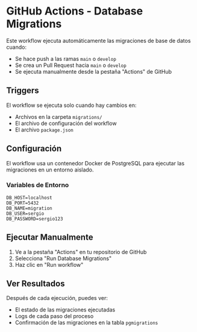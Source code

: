 # GitHub Actions - Database Migrations

Este workflow ejecuta automáticamente las migraciones de base de datos cuando:

- Se hace push a las ramas `main` o `develop`
- Se crea un Pull Request hacia `main` o `develop`
- Se ejecuta manualmente desde la pestaña "Actions" de GitHub

## Triggers

El workflow se ejecuta solo cuando hay cambios en:

- Archivos en la carpeta `migrations/`
- El archivo de configuración del workflow
- El archivo `package.json`

## Configuración

El workflow usa un contenedor Docker de PostgreSQL para ejecutar las migraciones en un entorno aislado.

### Variables de Entorno

```env
DB_HOST=localhost
DB_PORT=5432
DB_NAME=migration
DB_USER=sergio
DB_PASSWORD=sergio123
```

## Ejecutar Manualmente

1. Ve a la pestaña "Actions" en tu repositorio de GitHub
2. Selecciona "Run Database Migrations"
3. Haz clic en "Run workflow"

## Ver Resultados

Después de cada ejecución, puedes ver:

- El estado de las migraciones ejecutadas
- Logs de cada paso del proceso
- Confirmación de las migraciones en la tabla `pgmigrations`
